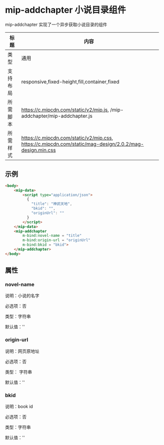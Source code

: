 # mip-addchapter 小说目录组件


mip-addchapter 实现了一个异步获取小说目录的组件

标题|内容
----|----
类型|通用
支持布局|responsive,fixed-height,fill,container,fixed
所需脚本|https://c.mipcdn.com/static/v2/mip.js, /mip-addchapter/mip-addchapter.js
所需样式|https://c.mipcdn.com/static/v2/mip.css, https://c.mipcdn.com/static/mag-design/2.0.2/mag-design.min.css

## 示例
```html
<body>
    <mip-data>
        <script type="application/json">
          {
            "title": "神武天地",
            "bkid": "",
            "originUrl": ""
          }
        </script>
    </mip-data>
    <mip-addchapter 
        m-bind:novel-name = "title"
        m-bind:origin-url = "originUrl"
        m-bind:bkid = "bkid">
    </mip-addchapter>
</body>
```

## 属性

### novel-name

说明：小说的名字

必选项：否

类型：字符串

默认值：''

### origin-url

说明：网页原地址

必选项：否

类型： 字符串

默认值：''

### bkid

说明：book id

必选项：否

类型：字符串

默认值：''

